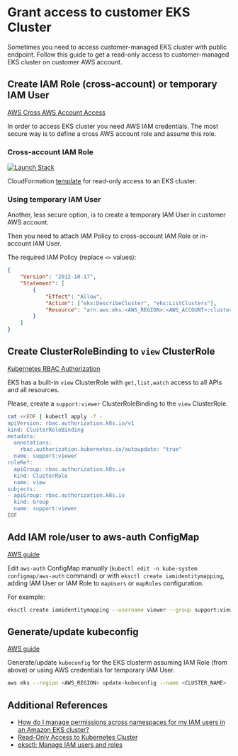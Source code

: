 # Grant access to customer EKS Cluster

Sometimes you need to access customer-managed EKS cluster with public endpoint. Follow this guide to get a read-only access to customer-managed EKS cluster on customer AWS account.

## Create IAM Role (cross-account) or temporary IAM User

[AWS Cross AWS Account Access](https://docs.aws.amazon.com/IAM/latest/UserGuide/tutorial_cross-account-with-roles.html)

In order to access EKS cluster you need AWS IAM credentials. The most secure way is to define a cross AWS account role and assume this role.

### Cross-account IAM Role

[![Launch Stack](https://s3.amazonaws.com/cloudformation-examples/cloudformation-launch-stack.png)](https://console.aws.amazon.com/cloudformation/home#/stacks/new?stackName=eks-ro-acccess&templateURL=https://min.gitcdn.link/cdn/doitintl/eks-ro-role/master/template.yaml)

CloudFormation [template](./template.yaml) for read-only access to an EKS cluster.

### Using temporary IAM User

Another, less secure option, is to create a temporary IAM User in customer AWS account.

Then you need to attach IAM Policy to cross-account IAM Role or in-account IAM User.

The required IAM Policy (replace `<>` values):

```json
{
    "Version": "2012-10-17",
    "Statement": [
        {
            "Effect": "Allow",
            "Action": ["eks:DescribeCluster", "eks:ListClusters"],
            "Resource": "arn:aws:eks:<AWS_REGION>:<AWS_ACCOUNT>:cluster/<EKS_NAME>"
        }
    ]
}
```

## Create ClusterRoleBinding to `view` ClusterRole

[Kubernetes RBAC Authorization](https://kubernetes.io/docs/reference/access-authn-authz/rbac/)

EKS has a built-in `view` ClusterRole with `get,list,watch` access to all APIs and all resources.

Please, create a `support:viewer` ClusterRoleBinding to the `view` ClusterRole.

```sh
cat <<EOF | kubectl apply -f -
apiVersion: rbac.authorization.k8s.io/v1
kind: ClusterRoleBinding
metadata:
  annotations:
    rbac.authorization.kubernetes.io/autoupdate: "true"
  name: support:viewer
roleRef:
  apiGroup: rbac.authorization.k8s.io
  kind: ClusterRole
  name: view
subjects:
- apiGroup: rbac.authorization.k8s.io
  kind: Group
  name: support:viewer
EOF
```

## Add IAM role/user to aws-auth ConfigMap

[AWS guide](https://docs.aws.amazon.com/eks/latest/userguide/add-user-role.html)

Edit `aws-auth` ConfigMap manually (`kubectl edit -n kube-system configmap/aws-auth` command) or with `eksctl create iamidentitymapping`, adding IAM User or IAM Role to `mapUsers` or `mapRoles` configuration.

For example:

```sh
eksctl create iamidentitymapping --username viewer --group support:viewer --arn <USER_ARN|ROLE_ARN> --cluster <CLUSTER_NAME> --region <AWS_REGION>
```

## Generate/update kubeconfig

[AWS guide](https://docs.aws.amazon.com/eks/latest/userguide/create-kubeconfig.html)

Generate/update `kubeconfig` for the EKS clusterm assuming IAM Role (from above) or using AWS credentials for temporary IAM User.

```sh
aws eks --region <AWS_REGION> update-kubeconfig --name <CLUSTER_NAME>
```

## Additional References

- [How do I manage permissions across namespaces for my IAM users in an Amazon EKS cluster?](https://aws.amazon.com/premiumsupport/knowledge-center/eks-iam-permissions-namespaces/)
- [Read-Only Access to Kubernetes Cluster](https://medium.com/@rschoening/read-only-access-to-kubernetes-cluster-fcf84670b698)
- [eksctl: Manage IAM users and roles](https://eksctl.io/usage/iam-identity-mappings/)